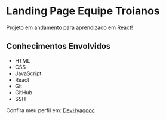 # Landing Page Equipe Troianos
Projeto em andamento para aprendizado em React!

## Conhecimentos Envolvidos
- HTML
- CSS
- JavaScript
- React
- Git
- GitHub
- SSH

Confira meu perfil em: [DevHyagooc](https://github.com/DevHyagooc)